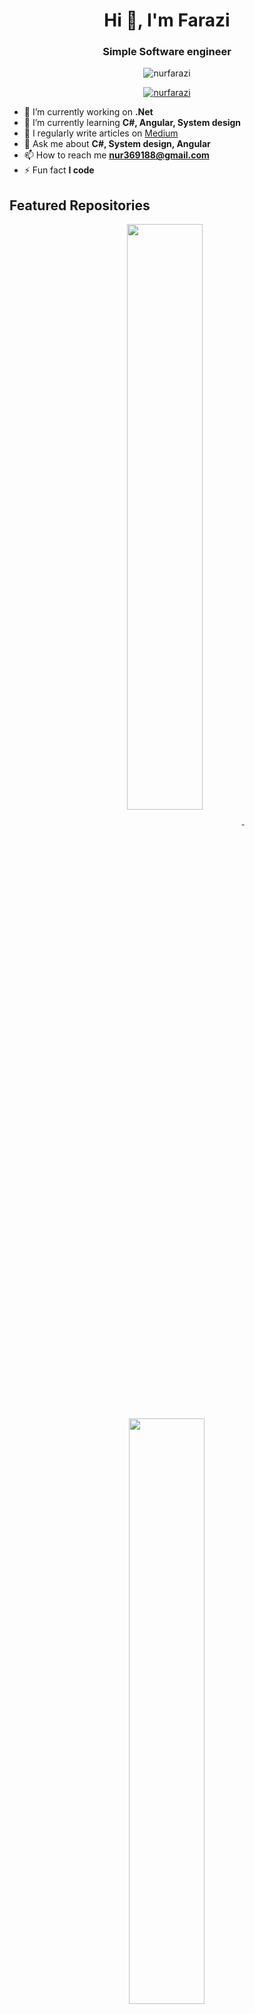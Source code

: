 <h1 align="center">Hi 👋, I'm Farazi</h1>
<h3 align="center">Simple Software engineer</h3>

<p align="center">
  <img src="https://komarev.com/ghpvc/?username=nurfarazi&label=Profile%20views&color=0e75b6&style=flat" alt="nurfarazi" />
</p>

<p align="center">
  <a href="https://github.com/ryo-ma/github-profile-trophy">
    <img src="https://github-profile-trophy.vercel.app/?username=nurfarazi" alt="nurfarazi" />
  </a>
</p>

- 🔭 I’m currently working on **.Net**
- 🌱 I’m currently learning **C#, Angular, System design**
- 📝 I regularly write articles on [Medium](https://medium.com/@nur369188)
- 💬 Ask me about **C#, System design, Angular**
- 📫 How to reach me **nur369188@gmail.com**
- ⚡ Fun fact **I code**

## Featured Repositories

<p align="center">
<a href="https://github.com/nurfarazi/nurfarazi">
<img width='49%' align="center"src="https://github-readme-stats.vercel.app/api/pin/?username=nurfarazi&repo=Organic-Shop-MicroServices&border_color=02D892&bg_color=0D1117&title_color=C9D1D9&text_color=8B949E&icon_color=02D892" />
</a>
<span>&nbsp;</span>
<a href="https://github.com/nurfarazi/design-patterns">
<img width='49%' align="center"src="https://github-readme-stats.vercel.app/api/pin/?username=nurfarazi&repo=design-patterns&border_color=02D892&bg_color=0D1117&title_color=C9D1D9&text_color=8B949E&icon_color=02D892" />
</a>
</p>

<table width="100" align='center'>
<tr>
    <td align='center' width="80">
        <a href="https://www.linkedin.com/in/nurfarazi"><img src="https://cdn-icons-png.flaticon.com/512/1409/1409945.png" width="80"></a>
    </td>
</tr>
</table>

<br>

<h2 align="center">🧑‍💻<i>Tech Stack </i></h2>
<br>
<table align="center" width="100%">
<tr>
    <td align='center'  height="100">
        <img src="https://w7.pngwing.com/pngs/636/405/png-transparent-net-core-thumbnail.png" width="65">
    </td>
    <td align='center'  height="100">
        <img src="https://cdn.jsdelivr.net/gh/devicons/devicon/icons/csharp/csharp-original.svg" width="65">
    </td>
    <td align='center'  height="100">
        <img src="https://cdn.jsdelivr.net/gh/devicons/devicon/icons/angularjs/angularjs-original.svg" width="65">
    </td>
</tr>
</table>

<br>

<p align="center">
  <img align="center" src="https://github-readme-streak-stats.herokuapp.com/?user=nurfarazi&" alt="nurfarazi" />
</p>

## 📈 GitHub Contribution Graph:

<div align="center">
    <img height="300px" src="https://github-readme-activity-graph.vercel.app/graph?username=nurfarazi&theme=github-compact&hide_border=true" alt="img"/>
</div>

